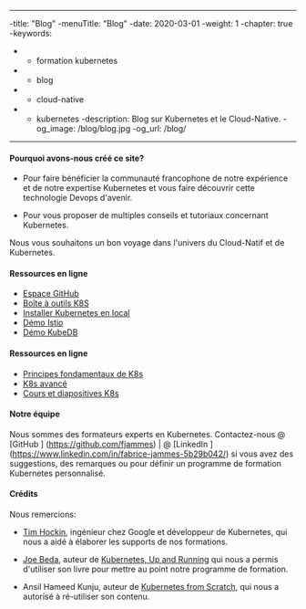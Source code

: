 ----
-title: "Blog"
-menuTitle: "Blog"
-date: 2020-03-01
-weight: 1
-chapter: true
-keywords:
-  - formation kubernetes
-  - blog
-  - cloud-native
-  - kubernetes
-description: Blog sur Kubernetes et le Cloud-Native.
-og_image: /blog/blog.jpg
-og_url: /blog/
----


#### Pourquoi avons-nous créé ce site?

- Pour faire bénéficier la communauté francophone de notre expérience et de notre expertise Kubernetes et vous faire découvrir cette technologie Devops d'avenir.

- Pour vous proposer de multiples conseils et tutoriaux concernant Kubernetes.

Nous vous souhaitons un bon voyage dans l'univers du Cloud-Natif et de Kubernetes. <i class = "fas fa-heart"> </i>

#### Ressources en ligne

- [Espace GitHub](https://github.com/k8s-school)
- [Boîte à outils K8S](https://github.com/k8s-school/k8s-toolbox)
- [Installer Kubernetes en local](https://github.com/k8s-school/kind-travis-ci)
- [Démo Istio](https://github.com/k8s-school/istio-example)
- [Démo KubeDB](https://github.com/k8s-school/kubedb-example)

#### Ressources en ligne

- [Principes fondamentaux de K8s](https://github.com/k8s-school/k8s-school)
- [K8s avancé](https://github.com/k8s-school/k8s-advanced)
- [Cours et diapositives K8s](https://k8s-school.fr/pdf)

#### Notre équipe

Nous sommes des formateurs experts en Kubernetes.
Contactez-nous @ [GitHub <i class = 'fab fa-github'> </i>] (https://github.com/fjammes) |
@ [LinkedIn <i class = 'fab fa-fw fa-linkedin'> </i>] (https://www.linkedin.com/in/fabrice-jammes-5b29b042/)
si vous avez des suggestions, des remarques ou pour définir un programme de formation Kubernetes personnalisé.

#### Crédits

Nous remercions:

- [Tim Hockin](http://www.hockin.org/~thockin/), ingénieur chez Google et développeur de Kubernetes, qui nous a aidé à élaborer les supports de nos formations.

- [Joe Beda](https://www.linkedin.com/in/jbeda/), auteur de [Kubernetes, Up and Running](http://shop.oreilly.com/product/0636920223788.do) qui nous a permis d'utiliser son livre pour mettre au point notre programme de formation.

- Ansil Hameed Kunju, auteur de [Kubernetes from Scratch](https://ansilh.com), qui nous a autorisé à ré-utiliser son contenu.

